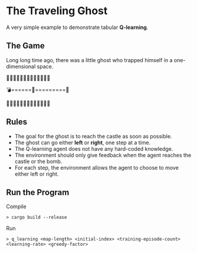 # The Traveling Ghost

A very simple example to demonstrate tabular **Q-learning**.

## The Game

Long long time ago, there was a little ghost who trapped himself in a one-dimensional space.

&#x1f3e2;&#x1f3e2;&#x1f3e2;&#x1f3e2;&#x1f3e2;&#x1f3e2;&#x1f3e2;&#x1f3e2;&#x1f3e2;&#x1f3e2;&#x1f3e2;&#x1f3e2;&#x1f3e2;

&#x1f4a3;======&#x1f47b;=========&#x1f3f0;                                 

&#x1f3e2;&#x1f3e2;&#x1f3e2;&#x1f3e2;&#x1f3e2;&#x1f3e2;&#x1f3e2;&#x1f3e2;&#x1f3e2;&#x1f3e2;&#x1f3e2;&#x1f3e2;&#x1f3e2;


## Rules

- The goal for the ghost is to reach the castle as soon as possible.
- The ghost can go either **left** or **right**, one step at a time.
- The Q-learning agent does not have any hard-coded knowledge.
- The environment should only give feedback when the agent reaches the castle or the bomb.
- For each step, the environment allows the agent to choose to move either left or right.

## Run the Program

Compile
```
> cargo build --release
```

Run
```
> q_learning <map-length> <initial-index> <training-episode-count> <learning-rate> <greedy-factor>
```
